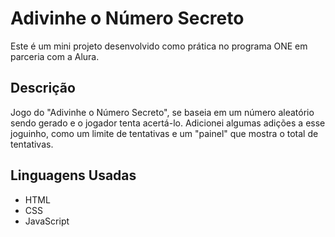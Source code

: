 # Adivinhe o Número Secreto
Este é um mini projeto desenvolvido como prática no programa ONE em parceria com a Alura.
## Descrição
Jogo do "Adivinhe o Número Secreto", se baseia em um número aleatório sendo gerado e o jogador tenta acertá-lo.
Adicionei algumas adições a esse joguinho, como um limite de tentativas e um "painel" que mostra o total de tentativas.
## Linguagens Usadas
+ HTML
+ CSS
+ JavaScript
